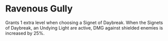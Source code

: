 # Ravenous Gully

Grants 1 extra level when choosing a Signet of Daybreak.
When the Signets of Daybreak, an Undying Light are active, DMG against shielded enemies is increased by 25%.
